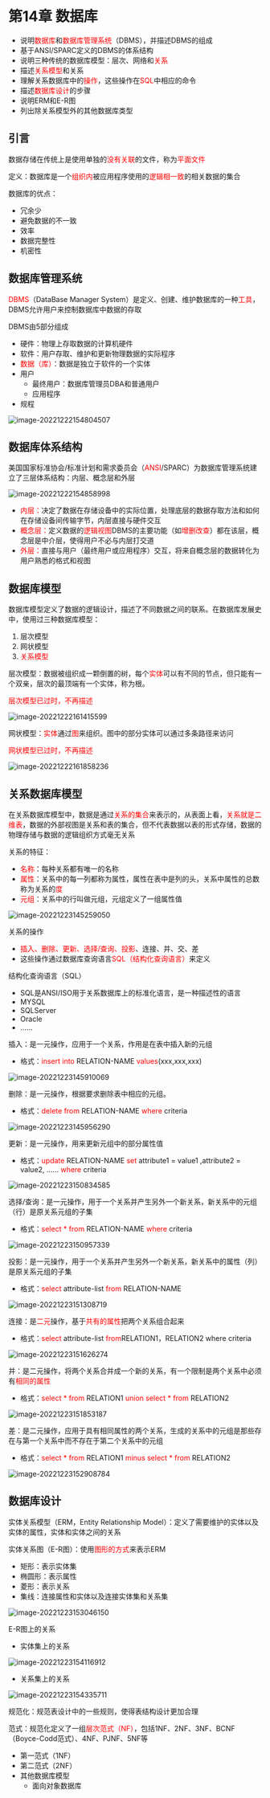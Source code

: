 # 第14章 数据库

- 说明<font color='red'>数据库</font>和<font color='red'>数据库管理系统</font>（DBMS），并描述DBMS的组成
- 基于ANSI/SPARC定义的DBMS的体系结构
- 说明三种传统的数据库模型：层次、网络和<font color='red'>关系</font>
- 描述<font color='red'>关系模型</font>和关系
- 理解关系数据库中的<font color='red'>操作</font>，这些操作在<font color='red'>SQL</font>中相应的命令
- 描述<font color='red'>数据库设计</font>的步骤
- 说明ERM和E-R图
- 列出除关系模型外的其他数据库类型

## 引言

数据存储在传统上是使用单独的<font color='red'>没有关联</font>的文件，称为<font color='red'>平面文件</font>

定义：数据库是一个<font color='red'>组织内</font>被应用程序使用的<font color='red'>逻辑相一致</font>的相关数据的集合

数据库的优点：

- 冗余少
- 避免数据的不一致
- 效率
- 数据完整性
- 机密性

## 数据库管理系统

<font color='red'>DBMS</font>（DataBase Manager System）是定义、创建、维护数据库的一种<font color='red'>工具</font>，DBMS允许用户来控制数据库中数据的存取

DBMS由5部分组成

- 硬件：物理上存取数据的计算机硬件
- 软件：用户存取、维护和更新物理数据的实际程序
- <font color='red'>数据（库）</font>：数据是独立于软件的一个实体
- 用户
  - 最终用户：数据库管理员DBA和普通用户
  - 应用程序
- 规程

![image-20221222154804507](数据库.assets/image-20221222154804507.png)

## 数据库体系结构

美国国家标准协会/标准计划和需求委员会（<font color='red'>ANSI</font>/SPARC）为数据库管理系统建立了三层体系结构：内层、概念层和外层

![image-20221222154858998](数据库.assets/image-20221222154858998.png)

- <font color='red'>内层：</font>决定了数据在存储设备中的实际位置，处理底层的数据存取方法和如何在存储设备间传输字节，内层直接与硬件交互
- <font color='red'>概念层：</font>定义数据的<font color='red'>逻辑视图</font>DBMS的主要功能（如<font color='red'>增删改查</font>）都在该层，概念层是中介层，使得用户不必与内层打交道
- <font color='red'>外层：</font>直接与用户（最终用户或应用程序）交互，将来自概念层的数据转化为用户熟悉的格式和视图

## 数据库模型

数据库模型定义了数据的逻辑设计，描述了不同数据之间的联系。在数据库发展史中，使用过三种数据库模型：

1. 层次模型
2. 网状模型
3. <font color='red'>关系模型</font>



层次模型：数据被组织成一颗倒置的树，每个<font color='red'>实体</font>可以有不同的节点，但只能有一个双亲，层次的最顶端有一个实体，称为根。

<font color='red'>层次模型已过时，不再描述</font>

![image-20221222161415599](数据库.assets/image-20221222161415599.png)

网状模型：<font color='red'>实体</font>通过<font color='red'>图</font>来组织。图中的部分实体可以通过多条路径来访问

<font color='red'>网状模型已过时，不再描述</font>

![image-20221222161858236](数据库.assets/image-20221222161858236.png)

## 关系数据库模型

在关系数据库模型中，数据是通过<font color='red'>关系的集合</font>来表示的，从表面上看，<font color='red'>关系就是二维表</font>，数据的外部视图是关系和表的集合，但不代表数据以表的形式存储，数据的物理存储与数据的逻辑组织方式毫无关系

关系的特征：

- <font color='red'>名称</font>：每种关系都有唯一的名称
- <font color='red'>属性</font>：关系中的每一列都称为属性，属性在表中是列的头，关系中属性的总数称为关系的<font color='red'>度</font>
- <font color='red'>元组</font>：关系中的行叫做元组，元组定义了一组属性值

![image-20221223145259050](数据库.assets/image-20221223145259050.png)

关系的操作

- <font color='red'>插入、删除、更新、选择/查询、投影</font>、连接、并、交、差
- 这些操作通过数据库查询语言<font color='red'>SQL（结构化查询语言）</font>来定义

结构化查询语言（SQL）

- SQL是ANSI/ISO用于关系数据库上的标准化语言，是一种描述性的语言
- MYSQL   
- SQLServer 
- Oracle
- ......



插入：是一元操作，应用于一个关系，作用是在表中插入新的元组

- 格式：<font color='red'>insert into</font> RELATION-NAME <font color='red'>values</font>(xxx,xxx,xxx)

![image-20221223145910069](数据库.assets/image-20221223145910069.png)

删除：是一元操作，根据要求删除表中相应的元组。

- 格式：<font color='red'>delete from </font> RELATION-NAME <font color='red'>where</font> criteria

![image-20221223145956290](数据库.assets/image-20221223145956290.png)

更新：是一元操作，用来更新元组中的部分属性值

- 格式：<font color='red'>update</font>  RELATION-NAME   <font color='red'>set</font> attribute1 = value1 ,attribute2 = value2, ......  <font color='red'>where </font>criteria

![image-20221223150834585](数据库.assets/image-20221223150834585.png)

选择/查询：是一元操作，用于一个关系并产生另外一个新关系，新关系中的元组（行）是原关系元组的子集

- 格式：<font color='red'>select  *  from </font>RELATION-NAME  <font color='red'>where</font> criteria

![image-20221223150957339](数据库.assets/image-20221223150957339.png)

投影：是一元操作，用于一个关系并产生另外一个新关系，新关系中的属性（列）是原关系元组的子集

- 格式：<font color='red'>select </font>attribute-list <font color='red'>from </font>RELATION-NAME

![image-20221223151308719](数据库.assets/image-20221223151308719.png)

连接：是<font color='red'>二元</font>操作，基于<font color='red'>共有的属性</font>把两个关系组合起来

- 格式：<font color='red'>select</font> attribute-list <font color='red'>from</font>RELATION1，RELATION2     where criteria

![image-20221223151626274](数据库.assets/image-20221223151626274.png)

并：是二元操作，将两个关系合并成一个新的关系，有一个限制是两个关系中必须有<font color='red'>相同的属性</font>

- 格式：<font color='red'>select * from</font> RELATION1 <font color='red'>union select * from</font> RELATION2

![image-20221223151853187](数据库.assets/image-20221223151853187.png)

差：是二元操作，应用于具有相同属性的两个关系，生成的关系中的元组是那些存在与第一个关系中而不存在于第二个关系中的元组

- 格式：<font color='red'>select * from</font> RELATION1 <font color='red'>minus select * from</font> RELATION2

![image-20221223152908784](数据库.assets/image-20221223152908784.png)

## 数据库设计

实体关系模型（ERM，Entity Relationship Model）：定义了需要维护的实体以及实体的属性，实体和实体之间的关系

实体关系图（E-R图）：使用<font color='red'>图形的方式</font>来表示ERM

- 矩形：表示实体集
- 椭圆形：表示属性
- 菱形：表示关系
- 集线：连接属性和实体以及连接实体集和关系集

![image-20221223153046150](数据库.assets/image-20221223153046150.png)

E-R图上的关系

- 实体集上的关系

![image-20221223154116912](数据库.assets/image-20221223154116912.png)

- 关系集上的关系

![image-20221223154335711](数据库.assets/image-20221223154335711.png)

规范化：规范表设计中的一些规则，使得表结构设计更加合理

范式：规范化定义了一组<font color='red'>层次范式（NF）</font>，包括1NF、2NF、3NF、BCNF（Boyce-Codd范式）、4NF、PJNF、5NF等

- 第一范式（1NF）
- 第二范式（2NF）
- 其他数据库模型
  - 面向对象数据库
